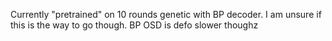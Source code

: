 Currently "pretrained" on 10 rounds genetic with BP decoder.
I am unsure if this is the way to go though. BP OSD is defo slower thoughz